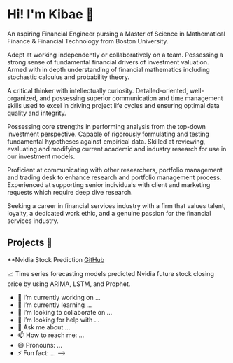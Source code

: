 # Hi! I'm Kibae 👋

An aspiring Financial Engineer pursing a Master of Science in Mathematical Finance & Financial Technology from Boston University.

Adept at working independently or collaboratively on a team. Possessing a strong sense of fundamental financial drivers of investment valuation. Armed with in depth understanding of financial mathematics including stochastic calculus and probability theory.

A critical thinker with intellectually curiosity. Detailed-oriented, well-organized, and possessing superior communication and time management skills used to excel in driving project life cycles and ensuring optimal data quality and integrity.

Possessing core strengths in performing analysis from the top-down investment perspective. Capable of rigorously formulating and testing fundamental hypotheses against empirical data. Skilled at reviewing, evaluating and modifying current academic and industry research for use in our investment models.

Proficient at communicating with other researchers, portfolio management and trading desk to enhance research and portfolio management process. Experienced at supporting senior individuals with client and marketing requests which require deep dive research.

Seeking a career in financial services industry with a firm that values talent, loyalty, a dedicated work ethic, and a genuine passion for the financial services industry.

## Projects :art:

**Nvidia Stock Prediction [GitHub](https://github.com/jayce7376/Nvidia_Stock_Prediction)

:chart_with_upwards_trend: Time series forecasting models predicted Nvidia future stock closing price by using ARIMA, LSTM, and Prophet.

- 🔭 I’m currently working on ...
- 🌱 I’m currently learning ...
- 👯 I’m looking to collaborate on ...
- 🤔 I’m looking for help with ...
- 💬 Ask me about ...
- 📫 How to reach me: ...
- 😄 Pronouns: ...
- ⚡ Fun fact: ...
-->
